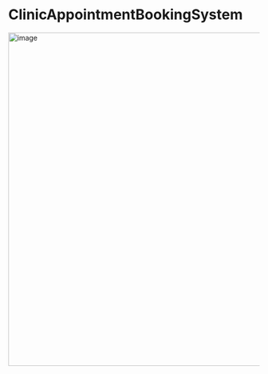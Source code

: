 # ClinicAppointmentBookingSystem
<img width="1920" height="669" alt="image" src="https://github.com/user-attachments/assets/1d9015c3-8510-4882-ad2c-29a8509efc1d" />
